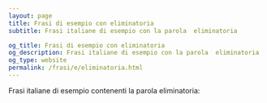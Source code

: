 ```yaml
---
layout: page
title: Frasi di esempio con eliminatoria 
subtitle: Frasi italiane di esempio con la parola  eliminatoria

og_title: Frasi di esempio con eliminatoria 
og_description: Frasi italiane di esempio con la parola  eliminatoria
og_type: website
permalink: /frasi/e/eliminatoria.html
---
```


Frasi italiane di esempio contenenti la parola eliminatoria:


